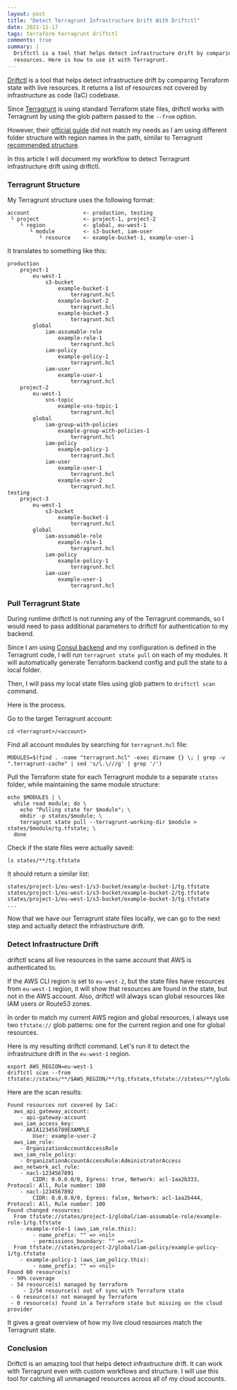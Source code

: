 ```yaml
---
layout: post
title: "Detect Terragrunt Infrastructure Drift With Driftctl"
date: 2021-11-17
tags: terraform terragrunt driftctl
comments: true
summary: |
  Driftctl is a tool that helps detect infrastructure drift by comparing Terraform state with live
  resources. Here is how to use it with Terragrunt.
---
```


[Driftctl](https://github.com/cloudskiff/driftctl) is a tool that helps detect infrastructure
drift by comparing Terraform state with live resources.
It returns a list of resources not covered by infrastructure as code (IaC) codebase.

Since [Terragrunt](https://terragrunt.gruntwork.io/) is using standard Terraform state files,
driftctl works with Terragrunt by using the glob pattern passed to the `--from` option.

However, their [official guide](https://driftctl.com/how-to-use-driftctl-with-terragrunt/)
did not match my needs as I am using different folder structure with region names in the path,
similar to Terragrunt
[recommended structure](https://github.com/gruntwork-io/terragrunt-infrastructure-live-example).

In this article I will document my workflow to detect Terragrunt infrastructure drift using
driftctl.

### Terragrunt Structure
My Terragrunt structure uses the following format:
```
account                 <- production, testing
 └ project              <- project-1, project-2
    └ region            <- global, eu-west-1
       └ module         <- s3-bucket, iam-user
          └ resource    <- example-bucket-1, example-user-1
```

It translates to something like this:
```
production
    project-1
        eu-west-1
            s3-bucket
                example-bucket-1
                    terragrunt.hcl
                example-bucket-2
                    terragrunt.hcl
                example-bucket-3
                    terragrunt.hcl
        global
            iam-assumable-role
                example-role-1
                    terragrunt.hcl
            iam-policy
                example-policy-1
                    terragrunt.hcl
            iam-user
                example-user-1
                    terragrunt.hcl
    project-2
        eu-west-1
            sns-topic
                example-sns-topic-1
                    terragrunt.hcl
        global
            iam-group-with-policies
                example-group-with-policies-1
                    terragrunt.hcl
            iam-policy
                example-policy-1
                    terragrunt.hcl
            iam-user
                example-user-1
                    terragrunt.hcl
                example-user-2
                    terragrunt.hcl
testing
    project-3
        eu-west-1
            s3-bucket
                example-bucket-1
                    terragrunt.hcl
        global
            iam-assumable-role
                example-role-1
                    terragrunt.hcl
            iam-policy
                example-policy-1
                    terragrunt.hcl
            iam-user
                example-user-1
                    terragrunt.hcl
```

### Pull Terragrunt State
During runtime driftctl is not running any of the Terragrunt commands,
so I would need to pass additional parameters to driftctl for authentication to my backend.

Since I am using [Consul backend](/storing-terraform-state-in-consul) and my configuration is
defined in the Terragrunt code, I will run `terragrunt state pull` on each of my modules.
It will automatically generate Terraform backend config and pull the state to a local folder.

Then, I will pass my local state files using glob pattern to `driftctl scan` command.

Here is the process.

Go to the target Terragrunt account:
```
cd <terragrunt>/<account>
```

Find all account modules by searching for `terragrunt.hcl` file:
```
MODULES=$(find . -name "terragrunt.hcl" -exec dirname {} \; | grep -v ".terragrunt-cache" | sed 's/\.\///g' | grep '/')
```

Pull the Terraform state for each Terragrunt module to a separate `states` folder,
while maintaining the same module structure:
```
echo $MODULES | \
  while read module; do \
    echo "Pulling state for $module"; \
    mkdir -p states/$module; \
    terragrunt state pull --terragrunt-working-dir $module > states/$module/tg.tfstate; \
  done
```

Check if the state files were actually saved:
```
ls states/**/tg.tfstate
```
It should return a similar list:
```
states/project-1/eu-west-1/s3-bucket/example-bucket-1/tg.tfstate
states/project-1/eu-west-1/s3-bucket/example-bucket-2/tg.tfstate
states/project-1/eu-west-1/s3-bucket/example-bucket-3/tg.tfstate
...
```

Now that we have our Terragrunt state files locally,
we can go to the next step and actually detect the infrastructure drift.

### Detect Infrastructure Drift
driftctl scans all live resources in the same account that AWS is authenticated to.

If the AWS CLI region is set to `eu-west-2`, but the state files have resources from `eu-west-1`
region, it will show that resources are found in the state, but not in the AWS account.
Also, driftctl will always scan global resources like IAM users or Route53 zones.

In order to match my current AWS region and global resources,
I always use two `tfstate://` glob patterns:
one for the current region and one for global resources.

Here is my resulting driftctl command.
Let's run it to detect the infrastructure drift in the `eu-west-1` region.
```
export AWS_REGION=eu-west-1
driftctl scan --from tfstate://states/**/$AWS_REGION/**/tg.tfstate,tfstate://states/**/global/**/tg.tfstate
```

Here are the scan results:

```
Found resources not covered by IaC:
  aws_api_gateway_account:
    - api-gateway-account
  aws_iam_access_key:
    - AKIA123456789EXAMPLE
        User: example-user-2
  aws_iam_role:
    - OrganizationAccountAccessRole
  aws_iam_role_policy:
    - OrganizationAccountAccessRole:AdministratorAccess
  aws_network_acl_rule:
    - nacl-1234567891
        CIDR: 0.0.0.0/0, Egress: true, Network: acl-1aa2b333, Protocol: All, Rule number: 100
    - nacl-1234567892
        CIDR: 0.0.0.0/0, Egress: false, Network: acl-1aa2b444, Protocol: All, Rule number: 100
Found changed resources:
  From tfstate://states/project-1/global/iam-assumable-role/example-role-1/tg.tfstate
    - example-role-1 (aws_iam_role.this):
        - name_prefix: "" => <nil>
        - permissions_boundary: "" => <nil>
  From tfstate://states/project-2/global/iam-policy/example-policy-1/tg.tfstate
    - example-policy-1 (aws_iam_policy.this):
        - name_prefix: "" => <nil>
Found 60 resource(s)
 - 90% coverage
 - 54 resource(s) managed by terraform
     - 2/54 resource(s) out of sync with Terraform state
 - 6 resource(s) not managed by Terraform
 - 0 resource(s) found in a Terraform state but missing on the cloud provider
```

It gives a great overview of how my live cloud resources match the Terragrunt state.

### Conclusion
Driftctl is an amazing tool that helps detect infrastructure drift.
It can work with Terragrunt even with custom workflows and structure.
I will use this tool for catching all unmanaged resources across all of my cloud accounts.
